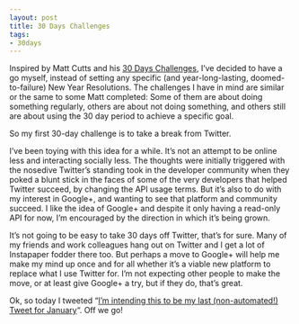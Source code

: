 ```yaml
---
layout: post
title: 30 Days Challenges
tags:
- 30days
---
```



Inspired by Matt Cutts and his [30 Days Challenges](http://www.mattcutts.com/blog/type/30-days/), I’ve decided to have a go myself, instead of setting any specific (and year-long-lasting, doomed-to-failure) New Year Resolutions. The challenges I have in mind are similar or the same to some Matt completed: Some of them are about doing something regularly, others are about not doing something, and others still are about using the 30 day period to achieve a specific goal.

So my first 30-day challenge is to take a break from Twitter.

I’ve been toying with this idea for a while. It’s not an attempt to be online less and interacting socially less. The thoughts were initially triggered with the nosedive Twitter’s standing took in the developer community when they poked a blunt stick in the faces of some of the very developers that helped Twitter succeed, by changing the API usage terms. But it’s also to do with my interest in Google+, and wanting to see that platform and community succeed. I like the idea of Google+ and despite it only having a read-only API for now, I’m encouraged by the direction in which it’s being grown.

It’s not going to be easy to take 30 days off Twitter, that’s for sure. Many of my friends and work colleagues hang out on Twitter and I get a lot of Instapaper fodder there too. But perhaps a move to Google+ will help me make my mind up once and for all whether it’s a viable new platform to replace what I use Twitter for. I’m not expecting other people to make the move, or at least give Google+ a try, but if they do, that’s great.

Ok, so today I tweeted “[I’m intending this to be my last (non-automated!) Tweet for January](/tweets/qmacro/status/286442992393404416/)“. Off we go!


